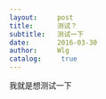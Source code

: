 ```yaml
---
layout:     post
title:      测试？
subtitle:   测试一下
date:       2016-03-30
author:     Wlg
catalog: 	 true
---
```

<p>我就是想测试一下</p>